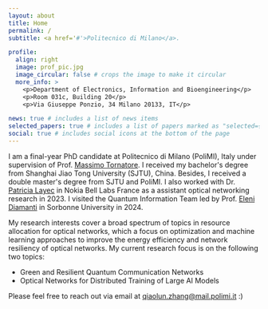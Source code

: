 ```yaml
---
layout: about
title: Home
permalink: /
subtitle: <a href='#'>Politecnico di Milano</a>. 

profile:
  align: right
  image: prof_pic.jpg
  image_circular: false # crops the image to make it circular
  more_info: >
    <p>Department of Electronics, Information and Bioengineering</p>
    <p>Room 031c, Building 20</p>
    <p>Via Giuseppe Ponzio, 34 Milano 20133, IT</p>

news: true # includes a list of news items
selected_papers: true # includes a list of papers marked as "selected={true}"
social: true # includes social icons at the bottom of the page
---
```


I am a final-year PhD candidate at Politecnico di Milano (PoliMI), Italy under supervision of Prof. [Massimo Tornatore](https://tornatore.faculty.polimi.it/). I received my bachelor's degree from Shanghai Jiao Tong University (SJTU), China. Besides, I received a double master's degree from SJTU and PoliMI.
I also worked with Dr. [Patricia Layec](https://www.nokia.com/blog/author/patricia-layec/) in Nokia Bell Labs France as a assistant optical networking research in 2023.
I visited the Quantum Information Team led by Prof. [Eleni Diamanti](https://largo.lip6.fr/~ediamanti/research.html) in Sorbonne University in 2024. 

My research interests cover a broad spectrum of topics in resource allocation for optical networks, which a focus on optimization and machine learning approaches to improve the energy efficiency and network resiliency of optical networks. My current research focus is on the following two topics:

- Green and Resilient Quantum Communication Networks
- Optical Networks for Distributed Training of Large AI Models

Please feel free to reach out via email at <qiaolun.zhang@mail.polimi.it> :)
